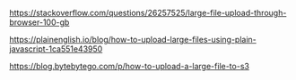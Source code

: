 

https://stackoverflow.com/questions/26257525/large-file-upload-through-browser-100-gb

https://plainenglish.io/blog/how-to-upload-large-files-using-plain-javascript-1ca551e43950

https://blog.bytebytego.com/p/how-to-upload-a-large-file-to-s3